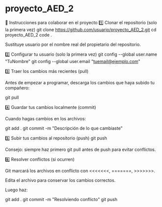 # proyecto_AED_2

📝 Instrucciones para colaborar en el proyecto
1️⃣ Clonar el repositorio (solo la primera vez)
git clone https://github.com/usuario/proyecto_AED_2.git
cd proyecto_AED_2
code .


Sustituye usuario por el nombre real del propietario del repositorio.

2️⃣ Configurar tu usuario (solo la primera vez)
git config --global user.name "TuNombre"
git config --global user.email "tuemail@ejemplo.com"

3️⃣ Traer los cambios más recientes (pull)

Antes de empezar a programar, descarga los cambios que haya subido tu compañero:

git pull

4️⃣ Guardar tus cambios localmente (commit)

Cuando hagas cambios en los archivos:

git add .
git commit -m "Descripción de lo que cambiaste"

5️⃣ Subir tus cambios al repositorio (push)
git push


Consejo: siempre haz primero git pull antes de push para evitar conflictos.

6️⃣ Resolver conflictos (si ocurren)

Git marcará los archivos en conflicto con <<<<<<<, =======, >>>>>>>.

Edita el archivo para conservar los cambios correctos.

Luego haz:

git add .
git commit -m "Resolviendo conflicto"
git push
